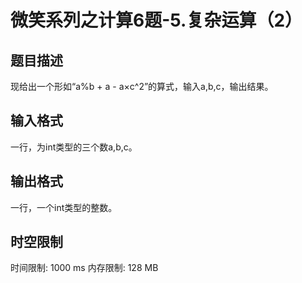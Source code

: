 # 微笑系列之计算6题-5.复杂运算（2）

## 题目描述

现给出一个形如“a%b + a - a×c^2”的算式，输入a,b,c，输出结果。

## 输入格式

一行，为int类型的三个数a,b,c。

## 输出格式

一行，一个int类型的整数。

## 时空限制

时间限制: 1000 ms
内存限制: 128 MB
